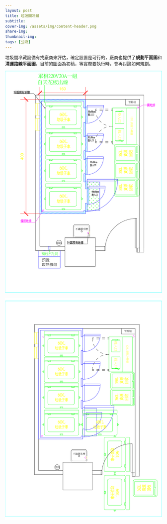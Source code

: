 ```yaml
---
layout: post
title: 垃圾間冷藏
subtitle:
cover-img: /assets/img/content-header.png
share-img: 
thumbnail-img:
tags: [公設]
---
```


垃圾間冷藏設備有找廠商來評估，確定設置是可行的，廠商也提供了**規劃平面圖**和**清運路線平面圖**，目前的圖面為初稿，等實際要執行時，會再討論如何規劃。

![](../assets/img/20210818/01_001.png)

![](../assets/img/20210818/01_002.png)